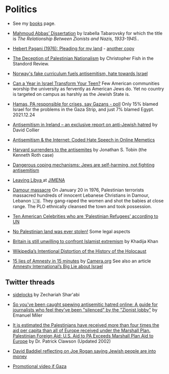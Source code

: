 # Politics

* See my [books](https://szabgab.com/books.html) page.

* [Mahmoud Abbas’ Dissertation](https://www.tabletmag.com/sections/arts-letters/articles/mahmoud-abbas-soviet-dissertation) by Izabella Tabarovsky for which the title is *The Relationship Between Zionists and Nazis, 1933-1945.*.

* [Hebert Pagani (1976): Pleading for my land](https://www.youtube.com/watch?v=d-RK4AQJm5U) - [another copy](https://www.youtube.com/watch?v=JQoO2ATpoQo)

* [The Deception of Palestinian Nationalism](https://stanfordreview.org/deception-palestinian-nationalism/) by Christopher Fish in the Standord Review.

* [Norway's fake curriculum fuels antisemitism, hate towards Israel](https://www.jpost.com/opinion/article-694152)

* [Can a Year in Israel Transform Your Teen?](https://sapirjournal.org/aspiration/2022/01/can-a-year-in-israel-transform-your-teen/)
Few American communities worship the university as fervently as American Jews do. Yet no country is targeted on campus as harshly as the Jewish State is.

* [Hamas, PA responsible for crises, say Gazans - poll](https://www.jpost.com/middle-east/article-689610) Only 15% blamed Israel for the problems in the Gaza Strip, and just 7% blamed Egypt.
2021.12.24


* [Antisemitism in Ireland – an exclusive report on anti-Jewish hatred](https://david-collier.com/ireland/) by David Collier

* [Antisemitism & the Internet: Coded Hate Speech in Online Memetics](https://vimeo.com/517984855)

* [Harvard surrenders to the antisemites](https://www.jns.org/opinion/harvard-surrenders-to-the-antisemites/) by Jonathan S. Tobin  (the Kenneth Roth case)

* [Dangerous coping mechanisms: Jews are self-harming, not fighting antisemitism](https://www.jpost.com/opinion/article-729214)

* [Leaving Libya ](https://nivmag.com/leaving-libya/) at [JIMENA](https://www.jimena.org/)

* [Damour massacre](https://en.wikipedia.org/wiki/Damour_massacre)
On January 20 in 1976, Palestinian terrorists massacred hundreds of innocent Lebanese Christians in Damour, Lebanon 🇱🇧. They gang-raped the women and shot the babies at close range. The PLO ethnically cleansed the town and took possession.

* [Ten American Celebrities who are ‘Palestinian Refugees’ according to UN](https://www.israel365news.com/332654/ten-american-celebrities-palestinian-refugees-according-un/)

* [No Palestinian land was ever stolen!](https://www.weeklyblitz.net/opinion/no-palestinian-land-was-ever-stolen/) Some legal aspects


* [Britain is still unwilling to confront Islamist extremism](http://www.sedaa.org/2021/10/britain-is-still-unwilling-to-confront-islamist-extremism/) by  Khadija Khan

* [Wikipedia’s Intentional Distortion of the History of the Holocaust](https://www.tandfonline.com/doi/full/10.1080/25785648.2023.2168939)

* [15 lies of Amnesty in 15 minutes](https://twitter.com/CAMERAorg/status/1648341170626412544) by [Camera.org](https://www.camera.org/) See also an article [Amnesty International’s Big Lie about Israel](https://www.camera.org/article/amnesty-internationals-big-lie-about-israel/)


## Twitter threads

* [sidelocks](https://twitter.com/ZechariahSharab/status/1607744152359546884) by Zechariah Shar'abi
* [So you've been caught spewing antisemitic hatred online: A guide for journalists who feel they've been "silenced" by the "Zionist lobby"](https://twitter.com/emanumiller/status/1577798473222688768) by Emanuel Miler
* [It is estimated the Palestinians have received more than four times the aid per capita than all of Europe received under the Marshall Plan.](https://twitter.com/blakeflayton/status/1545505937661755393) [Palestinian Foreign Aid: U.S. Aid to PA Exceeds Marshall Plan Aid to Europe](https://www.jewishvirtuallibrary.org/u-s-aid-to-pa-exceeds-marshall-plan-aid-to-europe) by Dr. Patrick Clawson (Updated 2002)

* [David Baddiel reflecting on Joe Rogan saying Jewish people are into money](https://twitter.com/Baddiel/status/1622896710887305216)
* [Promotional video if Gaza](https://twitter.com/trtworld/status/1119214362852515841)

